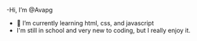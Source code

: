 -Hi, I’m @Avapg


- 🌱 I’m currently learning html, css, and javascript
- I'm still in school and very new to coding, but I really enjoy it.


<!---
Good luck!
--->
